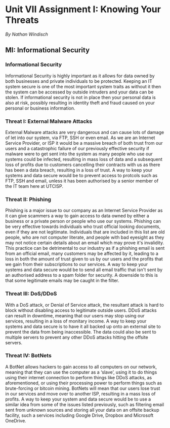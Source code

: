 # Unit VII Assignment I: Knowing Your Threats

*By Nathan Windisch*

## MI: Informational Security

### Informational Security
Informational Security is highly important as it allows for data owned by both
businesses and private individuals to be protected. Keeping an IT system secure
is one of the most important system traits as without it then the system can be
accessed by outside intruders and your data can be stolen. If informational
security is not in place then your personal data is also at risk, possibly
resulting in identity theft and fraud caused on your personal or business
information.

### Threat I: External Malware Attacks
External Malware attacks are very dangerous and can cause lots of damage of
let into our system, via FTP, SSH or even email. As we are an Internet Service
Provider, or ISP it would be a massive breach of both trust from our users and
a catastrophic failure of our previously effective security if malware were to
get sent into the system as many people who use our systems could be infected,
resulting in mass loss of data and a subsequent loss of profits due to customers
cancelling their contracts with us as there has been a data breach, resulting in
a loss of trust. A way to keep your systems and data secure would be to prevent
access to protcols such as FTP, SSH and email, unless it has been authorised by
a senior member of the IT team here at UTCISP.


### Threat II: Phishing
Phishing is a major issue to our company as an Internet Service Provider as it
can give scammers a way to gain access to data owned by either a business or a
private person or people who use our systems. Phishing can be very effective
towards individuals who trust official looking documents, even if they are not
legitimate. Individuals that are included in this list are old people, who are
not computer literate, and people with bad eyesight as they may not notice
certain details about an email which may prove it's invalidity. This practice
can be detrimental to our industry as if a phishing email is sent from an
official email, many customers may be affected by it, leading to a loss in both
the amount of trust given to us by our users and the profits that we gain from
their subscriptions to our services. A way to keep your systems and data secure
would be to send all email traffic that isn't sent by an authorised address
to a spam folder for security. A downside to this is that some legitimate
emails may be caught in the filter.


### Threat III: DoS/DDoS
With a DoS attack, or Denial of Service attack, the resultant attack is hard to
block without disabling access to legitimate outside users. DDoS attacks can
result in downtime, meaning that our users may stop using our services,
resulting in a loss of monitary income. A way to keep your systems and data
secure is to have it all backed up onto an external site to prevent the data
from being inaccessible. The data could also be sent to multiple servers to
prevent any other DDoS attacks hitting the offsite servers.


### Threat IV: BotNets
A BotNet allows hackers to gain access to all computers on our network, meaning
that they can use the computer as a ‘slave’, using it to do things using their
internet connection to perform things like DDoS attacks, as aforementioned, or
using their processing power to perform things such as brute-forcing or bitcoin
mining. BotNets will mean that our users lose trust in our services and move
over to another ISP, resulting in a mass loss of profits. A way to keep your
system and data secure would be to use a similar idea from some of the issues
listed previously, such as filtering email sent from unknown sources and
storing all your data on an offsite backup facility, such a services including
Google Drive, Dropbox and Microsoft OneDrive.